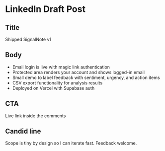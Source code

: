 # LinkedIn Draft Post

## Title
Shipped SignalNote v1

## Body
- Email login is live with magic link authentication
- Protected area renders your account and shows logged-in email
- Small demo to label feedback with sentiment, urgency, and action items
- CSV export functionality for analysis results
- Deployed on Vercel with Supabase auth

## CTA
Live link inside the comments

## Candid line
Scope is tiny by design so I can iterate fast. Feedback welcome. 